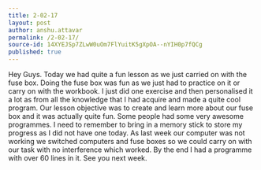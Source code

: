 ```yaml
---
title: 2-02-17
layout: post
author: anshu.attavar
permalink: /2-02-17/
source-id: 14XYEJSp7ZLwW0uOm7FlYuitK5gXpOA--nYIH0p7fQCg
published: true
---
```

Hey Guys. Today we had quite a fun lesson as we just carried on with the fuse box. Doing the fuse box was fun as we just had to practice on it or carry on with the workbook. I just did one exercise and then personalised it a lot as from all the knowledge that I had acquire and made a quite cool program. Our lesson objective was to create and learn more about our fuse box and it was actually quite fun. Some people had some very awesome programmes. I need to remember to bring in a memory stick to store my progress as I did not have one today. As last week our computer was not working we switched computers and fuse boxes so we could carry on with our task with no interference which worked. By the end I had a programme with over 60 lines in it. See you next week.

